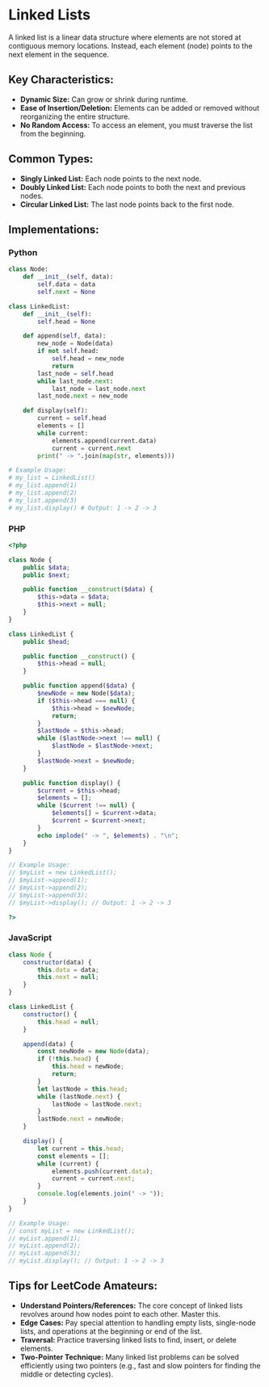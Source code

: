 # Linked Lists

A linked list is a linear data structure where elements are not stored at contiguous memory locations. Instead, each element (node) points to the next element in the sequence.

## Key Characteristics:
- **Dynamic Size:** Can grow or shrink during runtime.
- **Ease of Insertion/Deletion:** Elements can be added or removed without reorganizing the entire structure.
- **No Random Access:** To access an element, you must traverse the list from the beginning.

## Common Types:
- **Singly Linked List:** Each node points to the next node.
- **Doubly Linked List:** Each node points to both the next and previous nodes.
- **Circular Linked List:** The last node points back to the first node.

## Implementations:

### Python
```python
class Node:
    def __init__(self, data):
        self.data = data
        self.next = None

class LinkedList:
    def __init__(self):
        self.head = None

    def append(self, data):
        new_node = Node(data)
        if not self.head:
            self.head = new_node
            return
        last_node = self.head
        while last_node.next:
            last_node = last_node.next
        last_node.next = new_node

    def display(self):
        current = self.head
        elements = []
        while current:
            elements.append(current.data)
            current = current.next
        print(" -> ".join(map(str, elements)))

# Example Usage:
# my_list = LinkedList()
# my_list.append(1)
# my_list.append(2)
# my_list.append(3)
# my_list.display() # Output: 1 -> 2 -> 3
```

### PHP
```php
<?php

class Node {
    public $data;
    public $next;

    public function __construct($data) {
        $this->data = $data;
        $this->next = null;
    }
}

class LinkedList {
    public $head;

    public function __construct() {
        $this->head = null;
    }

    public function append($data) {
        $newNode = new Node($data);
        if ($this->head === null) {
            $this->head = $newNode;
            return;
        }
        $lastNode = $this->head;
        while ($lastNode->next !== null) {
            $lastNode = $lastNode->next;
        }
        $lastNode->next = $newNode;
    }

    public function display() {
        $current = $this->head;
        $elements = [];
        while ($current !== null) {
            $elements[] = $current->data;
            $current = $current->next;
        }
        echo implode(" -> ", $elements) . "\n";
    }
}

// Example Usage:
// $myList = new LinkedList();
// $myList->append(1);
// $myList->append(2);
// $myList->append(3);
// $myList->display(); // Output: 1 -> 2 -> 3

?>
```

### JavaScript
```javascript
class Node {
    constructor(data) {
        this.data = data;
        this.next = null;
    }
}

class LinkedList {
    constructor() {
        this.head = null;
    }

    append(data) {
        const newNode = new Node(data);
        if (!this.head) {
            this.head = newNode;
            return;
        }
        let lastNode = this.head;
        while (lastNode.next) {
            lastNode = lastNode.next;
        }
        lastNode.next = newNode;
    }

    display() {
        let current = this.head;
        const elements = [];
        while (current) {
            elements.push(current.data);
            current = current.next;
        }
        console.log(elements.join(" -> "));
    }
}

// Example Usage:
// const myList = new LinkedList();
// myList.append(1);
// myList.append(2);
// myList.append(3);
// myList.display(); // Output: 1 -> 2 -> 3
```

## Tips for LeetCode Amateurs:
- **Understand Pointers/References:** The core concept of linked lists revolves around how nodes point to each other. Master this.
- **Edge Cases:** Pay special attention to handling empty lists, single-node lists, and operations at the beginning or end of the list.
- **Traversal:** Practice traversing linked lists to find, insert, or delete elements.
- **Two-Pointer Technique:** Many linked list problems can be solved efficiently using two pointers (e.g., fast and slow pointers for finding the middle or detecting cycles).
